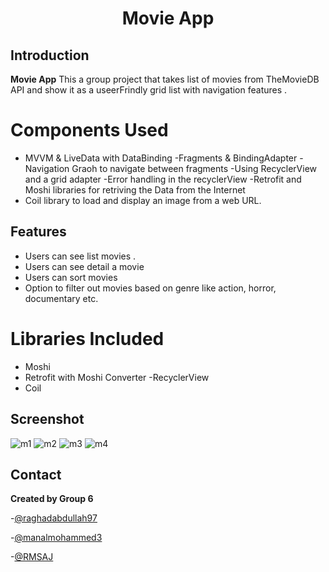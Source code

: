 <h1 align="center">Movie App</h1>
<p align="center">

## Introduction
  
<b>Movie App</b> This a group project that takes list of movies from TheMovieDB API and show it as a useerFrindly grid list with navigation features  .




# Components Used
- MVVM & LiveData with DataBinding
-Fragments & BindingAdapter
-Navigation Graoh to navigate between fragments
-Using RecyclerView and a grid adapter
-Error handling in the recyclerView
-Retrofit and Moshi libraries for retriving the Data from the Internet
- Coil library to load and display an image from a web URL.




## Features

- Users can see list movies .
- Users can see detail a movie 
- Users can sort movies 
- Option to filter out movies based on genre like action, horror, documentary etc. 

# Libraries Included
- Moshi
- Retrofit with Moshi Converter
-RecyclerView
- Coil

  
## Screenshot
  
  ![m1](https://user-images.githubusercontent.com/92260336/144586025-33f71a50-b142-413f-95db-b9b93f3861dd.PNG)
  ![m2](https://user-images.githubusercontent.com/92260336/144587521-ddf395b3-5e83-4480-9d1c-7cee9f74f01e.PNG)
![m3](https://user-images.githubusercontent.com/92260336/144587572-0cec7297-9c5e-49fb-8635-db9bce666de5.PNG)
![m4](https://user-images.githubusercontent.com/92260336/144587581-da68154f-edf2-4ba3-b8f1-ce32bec097f5.PNG)
  
## Contact

<b>Created by Group 6</b>

-[@raghadabdullah97](https://github.com/raghadabdullah97)

-[@manalmohammed3](https://github.com/manalmohammed3)

-[@RMSAJ](https://github.com/RMSAJ)


  
  
  
  






















